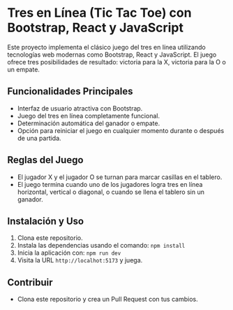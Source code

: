 # Tres en Línea (Tic Tac Toe) con Bootstrap, React y JavaScript

Este proyecto implementa el clásico juego del tres en línea utilizando tecnologías web modernas como Bootstrap, React y JavaScript. El juego ofrece tres posibilidades de resultado: victoria para la X, victoria para la O o un empate.

## Funcionalidades Principales

- Interfaz de usuario atractiva con Bootstrap.
- Juego del tres en línea completamente funcional.
- Determinación automática del ganador o empate.
- Opción para reiniciar el juego en cualquier momento durante o después de una partida.

## Reglas del Juego

- El jugador X y el jugador O se turnan para marcar casillas en el tablero.
- El juego termina cuando uno de los jugadores logra tres en línea horizontal, vertical o diagonal, o cuando se llena el tablero sin un ganador.
  
## Instalación y Uso

1. Clona este repositorio.
2. Instala las dependencias usando el comando: `npm install`
3. Inicia la aplicación con: `npm run dev`
4. Visita la URL `http://localhot:5173` y juega.

## Contribuir

- Clona este repositorio y crea un Pull Request con tus cambios. 



